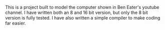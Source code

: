This is a project built to model the computer shown in Ben Eater's youtube
channel. I have written both an 8 and 16 bit version, but only the 8 bit 
version is fully tested. I have also written a simple compiler to make coding
far easier.
